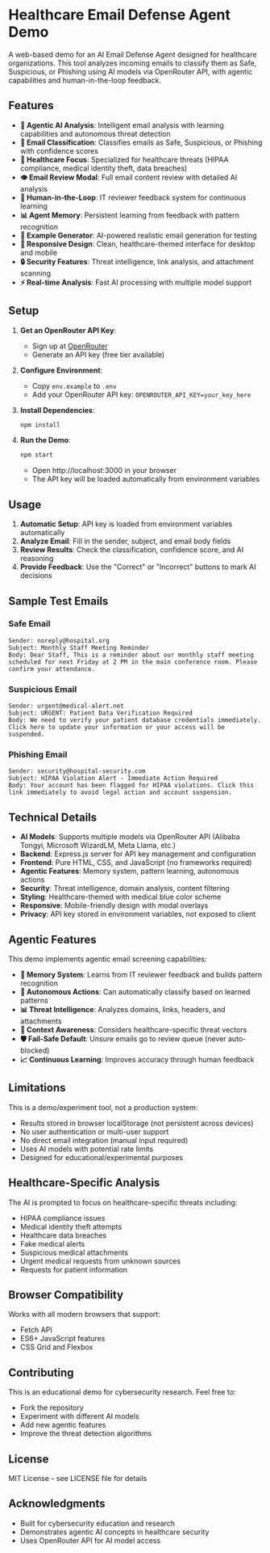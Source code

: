 # Healthcare Email Defense Agent Demo

A web-based demo for an AI Email Defense Agent designed for healthcare organizations. This tool analyzes incoming emails to classify them as Safe, Suspicious, or Phishing using AI models via OpenRouter API, with agentic capabilities and human-in-the-loop feedback.

## Features

- **🤖 Agentic AI Analysis**: Intelligent email analysis with learning capabilities and autonomous threat detection
- **📧 Email Classification**: Classifies emails as Safe, Suspicious, or Phishing with confidence scores
- **🏥 Healthcare Focus**: Specialized for healthcare threats (HIPAA compliance, medical identity theft, data breaches)
- **👁️ Email Review Modal**: Full email content review with detailed AI analysis
- **🔄 Human-in-the-Loop**: IT reviewer feedback system for continuous learning
- **📊 Agent Memory**: Persistent learning from feedback with pattern recognition
- **🎲 Example Generator**: AI-powered realistic email generation for testing
- **📱 Responsive Design**: Clean, healthcare-themed interface for desktop and mobile
- **🔒 Security Features**: Threat intelligence, link analysis, and attachment scanning
- **⚡ Real-time Analysis**: Fast AI processing with multiple model support

## Setup

1. **Get an OpenRouter API Key**:
   - Sign up at [OpenRouter](https://openrouter.ai/keys)
   - Generate an API key (free tier available)

2. **Configure Environment**:
   - Copy `env.example` to `.env`
   - Add your OpenRouter API key: `OPENROUTER_API_KEY=your_key_here`

3. **Install Dependencies**:
   ```bash
   npm install
   ```

4. **Run the Demo**:
   ```bash
   npm start
   ```
   - Open http://localhost:3000 in your browser
   - The API key will be loaded automatically from environment variables

## Usage

1. **Automatic Setup**: API key is loaded from environment variables automatically
2. **Analyze Email**: Fill in the sender, subject, and email body fields
3. **Review Results**: Check the classification, confidence score, and AI reasoning
4. **Provide Feedback**: Use the "Correct" or "Incorrect" buttons to mark AI decisions

## Sample Test Emails

### Safe Email
```
Sender: noreply@hospital.org
Subject: Monthly Staff Meeting Reminder
Body: Dear Staff, This is a reminder about our monthly staff meeting scheduled for next Friday at 2 PM in the main conference room. Please confirm your attendance.
```

### Suspicious Email
```
Sender: urgent@medical-alert.net
Subject: URGENT: Patient Data Verification Required
Body: We need to verify your patient database credentials immediately. Click here to update your information or your access will be suspended.
```

### Phishing Email
```
Sender: security@hospital-security.com
Subject: HIPAA Violation Alert - Immediate Action Required
Body: Your account has been flagged for HIPAA violations. Click this link immediately to avoid legal action and account suspension.
```

## Technical Details

- **AI Models**: Supports multiple models via OpenRouter API (Alibaba Tongyi, Microsoft WizardLM, Meta Llama, etc.)
- **Backend**: Express.js server for API key management and configuration
- **Frontend**: Pure HTML, CSS, and JavaScript (no frameworks required)
- **Agentic Features**: Memory system, pattern learning, autonomous actions
- **Security**: Threat intelligence, domain analysis, content filtering
- **Styling**: Healthcare-themed with medical blue color scheme
- **Responsive**: Mobile-friendly design with modal overlays
- **Privacy**: API key stored in environment variables, not exposed to client

## Agentic Features

This demo implements agentic email screening capabilities:

- **🧠 Memory System**: Learns from IT reviewer feedback and builds pattern recognition
- **🔄 Autonomous Actions**: Can automatically classify based on learned patterns
- **📊 Threat Intelligence**: Analyzes domains, links, headers, and attachments
- **🎯 Context Awareness**: Considers healthcare-specific threat vectors
- **🛡️ Fail-Safe Default**: Unsure emails go to review queue (never auto-blocked)
- **📈 Continuous Learning**: Improves accuracy through human feedback

## Limitations

This is a demo/experiment tool, not a production system:
- Results stored in browser localStorage (not persistent across devices)
- No user authentication or multi-user support
- No direct email integration (manual input required)
- Uses AI models with potential rate limits
- Designed for educational/experimental purposes

## Healthcare-Specific Analysis

The AI is prompted to focus on healthcare-specific threats including:
- HIPAA compliance issues
- Medical identity theft attempts
- Healthcare data breaches
- Fake medical alerts
- Suspicious medical attachments
- Urgent medical requests from unknown sources
- Requests for patient information

## Browser Compatibility

Works with all modern browsers that support:
- Fetch API
- ES6+ JavaScript features
- CSS Grid and Flexbox

## Contributing

This is an educational demo for cybersecurity research. Feel free to:
- Fork the repository
- Experiment with different AI models
- Add new agentic features
- Improve the threat detection algorithms

## License

MIT License - see LICENSE file for details

## Acknowledgments

- Built for cybersecurity education and research
- Demonstrates agentic AI concepts in healthcare security
- Uses OpenRouter API for AI model access
